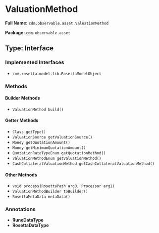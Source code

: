 # ValuationMethod

**Full Name:** `cdm.observable.asset.ValuationMethod`

**Package:** `cdm.observable.asset`

## Type: Interface

### Implemented Interfaces

- `com.rosetta.model.lib.RosettaModelObject`

### Methods

#### Builder Methods

- `ValuationMethod build()`

#### Getter Methods

- `Class getType()`
- `ValuationSource getValuationSource()`
- `Money getQuotationAmount()`
- `Money getMinimumQuotationAmount()`
- `QuotationRateTypeEnum getQuotationMethod()`
- `ValuationMethodEnum getValuationMethod()`
- `CashCollateralValuationMethod getCashCollateralValuationMethod()`

#### Other Methods

- `void process(RosettaPath arg0, Processor arg1)`
- `ValuationMethodBuilder toBuilder()`
- `RosettaMetaData metaData()`

### Annotations

- **RuneDataType**
- **RosettaDataType**


